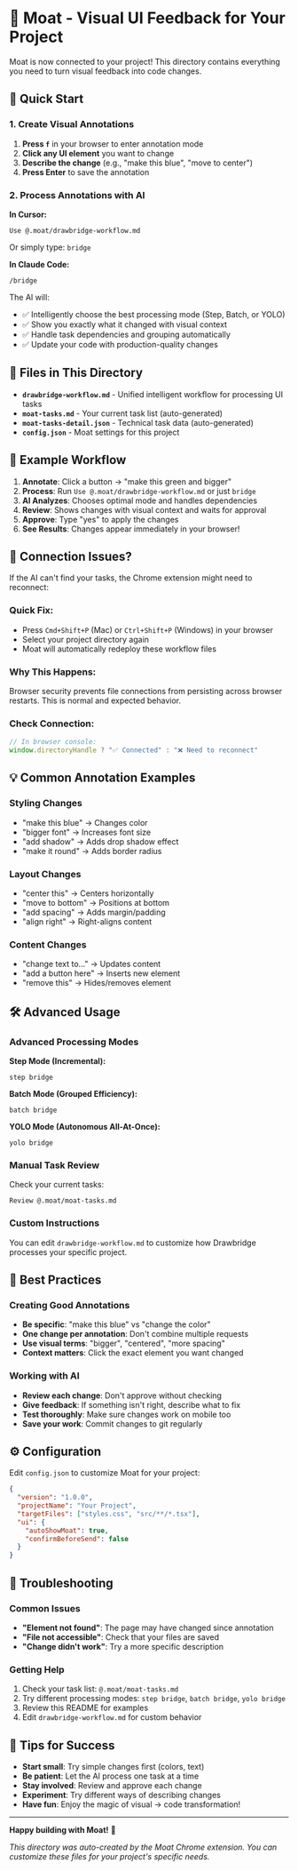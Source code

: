 # 🧭 Moat - Visual UI Feedback for Your Project

Moat is now connected to your project! This directory contains everything you need to turn visual feedback into code changes.

## 🚀 Quick Start

### 1. Create Visual Annotations
1. **Press `f`** in your browser to enter annotation mode
2. **Click any UI element** you want to change
3. **Describe the change** (e.g., "make this blue", "move to center")
4. **Press Enter** to save the annotation

### 2. Process Annotations with AI

**In Cursor:**
```
Use @.moat/drawbridge-workflow.md
```
Or simply type: `bridge`

**In Claude Code:**
```
/bridge
```

The AI will:
- ✅ Intelligently choose the best processing mode (Step, Batch, or YOLO)
- ✅ Show you exactly what it changed with visual context
- ✅ Handle task dependencies and grouping automatically
- ✅ Update your code with production-quality changes

## 📁 Files in This Directory

- **`drawbridge-workflow.md`** - Unified intelligent workflow for processing UI tasks  
- **`moat-tasks.md`** - Your current task list (auto-generated)
- **`moat-tasks-detail.json`** - Technical task data (auto-generated)
- **`config.json`** - Moat settings for this project

## 🎯 Example Workflow

1. **Annotate**: Click a button → "make this green and bigger"
2. **Process**: Run `Use @.moat/drawbridge-workflow.md` or just `bridge`
3. **AI Analyzes**: Chooses optimal mode and handles dependencies
4. **Review**: Shows changes with visual context and waits for approval
5. **Approve**: Type "yes" to apply the changes
6. **See Results**: Changes appear immediately in your browser!

## 🔄 Connection Issues?

If the AI can't find your tasks, the Chrome extension might need to reconnect:

### **Quick Fix:**
- Press `Cmd+Shift+P` (Mac) or `Ctrl+Shift+P` (Windows) in your browser
- Select your project directory again
- Moat will automatically redeploy these workflow files

### **Why This Happens:**
Browser security prevents file connections from persisting across browser restarts. This is normal and expected behavior.

### **Check Connection:**
```javascript
// In browser console:
window.directoryHandle ? "✅ Connected" : "❌ Need to reconnect"
```

## 💡 Common Annotation Examples

### Styling Changes
- "make this blue" → Changes color
- "bigger font" → Increases font size  
- "add shadow" → Adds drop shadow effect
- "make it round" → Adds border radius

### Layout Changes
- "center this" → Centers horizontally
- "move to bottom" → Positions at bottom
- "add spacing" → Adds margin/padding
- "align right" → Right-aligns content

### Content Changes
- "change text to..." → Updates content
- "add a button here" → Inserts new element
- "remove this" → Hides/removes element

## 🛠 Advanced Usage

### Advanced Processing Modes
**Step Mode (Incremental):**
```
step bridge
```

**Batch Mode (Grouped Efficiency):**
```
batch bridge
```

**YOLO Mode (Autonomous All-At-Once):**
```
yolo bridge
```

### Manual Task Review
Check your current tasks:
```
Review @.moat/moat-tasks.md
```

### Custom Instructions
You can edit `drawbridge-workflow.md` to customize how Drawbridge processes your specific project.

## 🎨 Best Practices

### Creating Good Annotations
- **Be specific**: "make this blue" vs "change the color"
- **One change per annotation**: Don't combine multiple requests
- **Use visual terms**: "bigger", "centered", "more spacing"
- **Context matters**: Click the exact element you want changed

### Working with AI
- **Review each change**: Don't approve without checking
- **Give feedback**: If something isn't right, describe what to fix
- **Test thoroughly**: Make sure changes work on mobile too
- **Save your work**: Commit changes to git regularly

## ⚙️ Configuration

Edit `config.json` to customize Moat for your project:
```json
{
  "version": "1.0.0",
  "projectName": "Your Project",
  "targetFiles": ["styles.css", "src/**/*.tsx"],
  "ui": {
    "autoShowMoat": true,
    "confirmBeforeSend": false
  }
}
```

## 🐛 Troubleshooting

### Common Issues
- **"Element not found"**: The page may have changed since annotation
- **"File not accessible"**: Check that your files are saved
- **"Change didn't work"**: Try a more specific description

### Getting Help
1. Check your task list: `@.moat/moat-tasks.md`
2. Try different processing modes: `step bridge`, `batch bridge`, `yolo bridge`
3. Review this README for examples
4. Edit `drawbridge-workflow.md` for custom behavior

## 🌟 Tips for Success

- **Start small**: Try simple changes first (colors, text)
- **Be patient**: Let the AI process one task at a time
- **Stay involved**: Review and approve each change
- **Experiment**: Try different ways of describing changes
- **Have fun**: Enjoy the magic of visual → code transformation!

---

**Happy building with Moat!** 🎯

*This directory was auto-created by the Moat Chrome extension. You can customize these files for your project's specific needs.* 